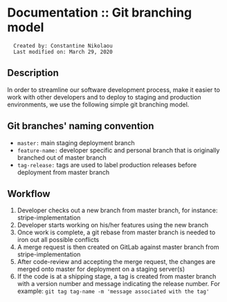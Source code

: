 # Documentation :: Git branching model

```
  Created by: Constantine Nikolaou
  Last modified on: March 29, 2020
```

## Description
In order to streamline our software development process, make it easier to work with other developers and to deploy to staging and production environments, we use the following simple git branching model.

## Git branches' naming convention

- `master:` main staging deployment branch
- `feature-name:` developer specific and personal branch that is originally branched out of master branch
- `tag-release:` tags are used to label production releases before deployment from master branch

## Workflow

1. Developer checks out a new branch from master branch, for instance: stripe-implementation
2. Developer starts working on his/her features using the new branch
3. Once work is complete, a git rebase from master branch is needed to iron out all possible conflicts
4. A merge request is then created on GitLab against master branch from stripe-implementation
5. After code-review and accepting the merge request, the changes are merged onto master for deployment on a staging server(s)
6. If the code is at a shipping stage, a tag is created from master branch with a version number and message indicating the release number. For example: `git tag tag-name -m 'message associated with the tag'`

